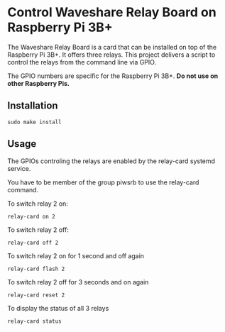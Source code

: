 Control Waveshare Relay Board on Raspberry Pi 3B+
=================================================

The Waveshare Relay Board is a card that can be installed on top of the
Raspberry Pi 3B+. It offers three relays. This project delivers a script
to control the relays from the command line via GPIO.

The GPIO numbers are specific for the Raspberry Pi 3B+.
**Do not use on other Raspberry Pis.**

Installation
------------

    sudo make install

Usage
-----

The GPIOs controling the relays are enabled by the relay-card systemd service.

You have to be member of the group piwsrb to use the relay-card command.

To switch relay 2 on:

    relay-card on 2

To switch relay 2 off:

    relay-card off 2

To switch relay 2 on for 1 second and off again

    relay-card flash 2

To switch relay 2 off for 3 seconds and on again

    relay-card reset 2

To display the status of all 3 relays

    relay-card status

